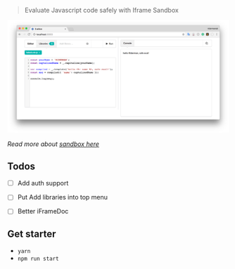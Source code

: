 > Evaluate Javascript code safely with Iframe Sandbox

![Demo](demo.png)

*Read more about [sandbox here][1]*

## Todos

 * [ ] Add auth support
 * [ ] Put Add libraries into top menu
 * [ ] Better iFrameDoc 


## Get starter

 - `yarn`
 - `npm run start`

[1]: https://www.html5rocks.com/en/tutorials/security/sandboxed-iframes/
